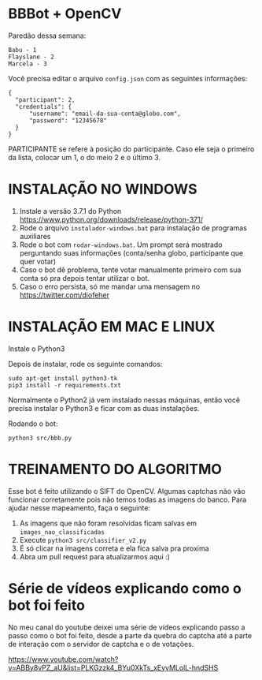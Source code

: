 BBBot + OpenCV
===============

Paredão dessa semana:
```
Babu - 1
Flayslane - 2
Marcela - 3
```

Você precisa editar o arquivo `config.json` com as seguintes informações:

```
{
  "participant": 2,
  "credentials": {
      "username": "email-da-sua-conta@globo.com",
      "password": "12345678"
  }
}
```

PARTICIPANTE se refere à posição do participante. Caso ele seja o primeiro da lista, colocar um 1,
o do meio 2 e o último 3.


INSTALAÇÃO NO WINDOWS
=====================


1) Instale a versão 3.7.1 do Python https://www.python.org/downloads/release/python-371/
2) Rode o arquivo `instalador-windows.bat` para instalação de programas auxiliares
3) Rode o bot com `rodar-windows.bat`. Um prompt será mostrado perguntando suas informações (conta/senha globo, participante que quer votar)
4) Caso o bot dê problema, tente votar manualmente primeiro com sua conta só pra depois tentar utilizar o bot.
5) Caso o erro persista, só me mandar uma mensagem no https://twitter.com/diofeher


INSTALAÇÃO EM MAC E LINUX
=========================

Instale o Python3

Depois de instalar, rode os seguinte comandos:

```
sudo apt-get install python3-tk
pip3 install -r requirements.txt
```

Normalmente o Python2 já vem instalado nessas máquinas, então você precisa instalar o Python3 e ficar com as duas instalações.

Rodando o bot:

```
python3 src/bbb.py
```

TREINAMENTO DO ALGORITMO
========================

Esse bot é feito utilizando o SIFT do OpenCV. Algumas captchas não vão funcionar corretamente pois não temos todas as imagens do banco. Para ajudar nesse mapeamento, faça o seguinte:

1) As imagens que não foram resolvidas ficam salvas em `images_nao_classificadas`
2) Execute `python3 src/classifier_v2.py`
3) É só clicar na imagens correta e ela fica salva pra proxima
4) Abra um pull request para atualizarmos aqui :)


Série de vídeos explicando como o bot foi feito
======================================================

No meu canal do youtube deixei uma série de vídeos explicando passo a passo como o bot foi feito, desde a parte da quebra do captcha até a parte de interação com o servidor de captcha e o de votações.

https://www.youtube.com/watch?v=ABBy8vPZ_aU&list=PLKGzzk4_BYu0XkTs_xEyvMLolL-hndSHS
